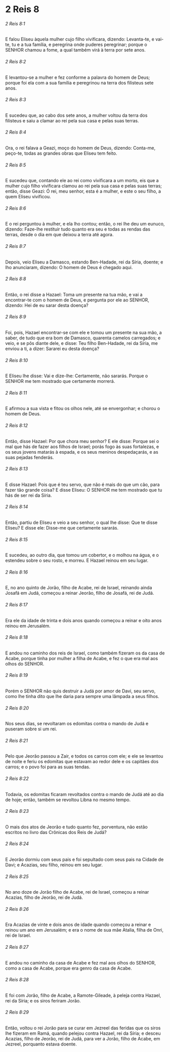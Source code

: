# 2 Reis 8

###### 2 Reis 8:1

E falou Eliseu àquela mulher cujo filho vivificara, dizendo: Levanta-te, e vai-te, tu e a tua família, e peregrina onde puderes peregrinar; porque o SENHOR chamou a fome, a qual também virá à terra por sete anos.

###### 2 Reis 8:2

E levantou-se a mulher e fez conforme a palavra do homem de Deus; porque foi ela com a sua família e peregrinou na terra dos filisteus sete anos.

###### 2 Reis 8:3

E sucedeu que, ao cabo dos sete anos, a mulher voltou da terra dos filisteus e saiu a clamar ao rei pela sua casa e pelas suas terras.

###### 2 Reis 8:4

Ora, o rei falava a Geazi, moço do homem de Deus, dizendo: Conta-me, peço-te, todas as grandes obras que Eliseu tem feito.

###### 2 Reis 8:5

E sucedeu que, contando ele ao rei como vivificara a um morto, eis que a mulher cujo filho vivificara clamou ao rei pela sua casa e pelas suas terras; então, disse Geazi: Ó rei, meu senhor, esta é a mulher, e este o seu filho, a quem Eliseu vivificou.

###### 2 Reis 8:6

E o rei perguntou à mulher, e ela lho contou; então, o rei lhe deu um eunuco, dizendo: Faze-lhe restituir tudo quanto era seu e todas as rendas das terras, desde o dia em que deixou a terra até agora.

###### 2 Reis 8:7

Depois, veio Eliseu a Damasco, estando Ben-Hadade, rei da Síria, doente; e lho anunciaram, dizendo: O homem de Deus é chegado aqui.

###### 2 Reis 8:8

Então, o rei disse a Hazael: Toma um presente na tua mão, e vai a encontrar-te com o homem de Deus, e pergunta por ele ao SENHOR, dizendo: Hei de eu sarar desta doença?

###### 2 Reis 8:9

Foi, pois, Hazael encontrar-se com ele e tomou um presente na sua mão, a saber, de tudo que era bom de Damasco, quarenta camelos carregados; e veio, e se pôs diante dele, e disse: Teu filho Ben-Hadade, rei da Síria, me enviou a ti, a dizer: Sararei eu desta doença?

###### 2 Reis 8:10

E Eliseu lhe disse: Vai e dize-lhe: Certamente, não sararás. Porque o SENHOR me tem mostrado que certamente morrerá.

###### 2 Reis 8:11

E afirmou a sua vista e fitou os olhos nele, até se envergonhar; e chorou o homem de Deus.

###### 2 Reis 8:12

Então, disse Hazael: Por que chora meu senhor? E ele disse: Porque sei o mal que hás de fazer aos filhos de Israel; porás fogo às suas fortalezas, e os seus jovens matarás à espada, e os seus meninos despedaçarás, e as suas pejadas fenderás.

###### 2 Reis 8:13

E disse Hazael: Pois que é teu servo, que não é mais do que um cão, para fazer tão grande coisa? E disse Eliseu: O SENHOR me tem mostrado que tu hás de ser rei da Síria.

###### 2 Reis 8:14

Então, partiu de Eliseu e veio a seu senhor, o qual lhe disse: Que te disse Eliseu? E disse ele: Disse-me que certamente sararás.

###### 2 Reis 8:15

E sucedeu, ao outro dia, que tomou um cobertor, e o molhou na água, e o estendeu sobre o seu rosto, e morreu. E Hazael reinou em seu lugar.

###### 2 Reis 8:16

E, no ano quinto de Jorão, filho de Acabe, rei de Israel, reinando ainda Josafá em Judá, começou a reinar Jeorão, filho de Josafá, rei de Judá.

###### 2 Reis 8:17

Era ele da idade de trinta e dois anos quando começou a reinar e oito anos reinou em Jerusalém.

###### 2 Reis 8:18

E andou no caminho dos reis de Israel, como também fizeram os da casa de Acabe, porque tinha por mulher a filha de Acabe, e fez o que era mal aos olhos do SENHOR.

###### 2 Reis 8:19

Porém o SENHOR não quis destruir a Judá por amor de Davi, seu servo, como lhe tinha dito que lhe daria para sempre uma lâmpada a seus filhos.

###### 2 Reis 8:20

Nos seus dias, se revoltaram os edomitas contra o mando de Judá e puseram sobre si um rei.

###### 2 Reis 8:21

Pelo que Jeorão passou a Zair, e todos os carros com ele; e ele se levantou de noite e feriu os edomitas que estavam ao redor dele e os capitães dos carros; e o povo foi para as suas tendas.

###### 2 Reis 8:22

Todavia, os edomitas ficaram revoltados contra o mando de Judá até ao dia de hoje; então, também se revoltou Libna no mesmo tempo.

###### 2 Reis 8:23

O mais dos atos de Jeorão e tudo quanto fez, porventura, não estão escritos no livro das Crônicas dos Reis de Judá?

###### 2 Reis 8:24

E Jeorão dormiu com seus pais e foi sepultado com seus pais na Cidade de Davi; e Acazias, seu filho, reinou em seu lugar.

###### 2 Reis 8:25

No ano doze de Jorão filho de Acabe, rei de Israel, começou a reinar Acazias, filho de Jeorão, rei de Judá.

###### 2 Reis 8:26

Era Acazias de vinte e dois anos de idade quando começou a reinar e reinou um ano em Jerusalém; e era o nome de sua mãe Atalia, filha de Onri, rei de Israel.

###### 2 Reis 8:27

E andou no caminho da casa de Acabe e fez mal aos olhos do SENHOR, como a casa de Acabe, porque era genro da casa de Acabe.

###### 2 Reis 8:28

E foi com Jorão, filho de Acabe, a Ramote-Gileade, à peleja contra Hazael, rei da Síria; e os siros feriram Jorão.

###### 2 Reis 8:29

Então, voltou o rei Jorão para se curar em Jezreel das feridas que os siros lhe fizeram em Ramá, quando pelejou contra Hazael, rei da Síria; e desceu Acazias, filho de Jeorão, rei de Judá, para ver a Jorão, filho de Acabe, em Jezreel, porquanto estava doente.

